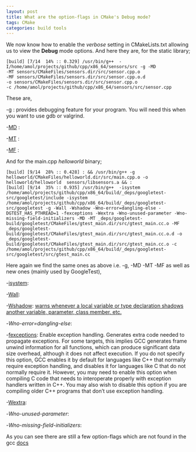 ```yaml
---
layout: post
title: What are the option-flags in CMake's Debug mode?
tags: CMake
categories: build tools
---
```


We now know how to enable the *verbose* setting in CMakeLists.txt allowing us to view the **Debug** mode options.
And here they are, for the static library;

```
[build] [7/14  14% :: 0.329] /usr/bin/g++  -I/home/amol/projects/github/cpp/x86_64/sensors/src -g -MD  
-MT sensors/CMakeFiles/sensors.dir/src/sensor.cpp.o   
-MF sensors/CMakeFiles/sensors.dir/src/sensor.cpp.o.d   
-o sensors/CMakeFiles/sensors.dir/src/sensor.cpp.o   
-c /home/amol/projects/github/cpp/x86_64/sensors/src/sensor.cpp
```

These are,

-[g](https://gcc.gnu.org/onlinedocs/gcc/Debugging-Options.html#Debugging-Options) : provides debugging feature for your program. You will need this when you want to use gdb or valgrind.     

-[MD](https://gcc.gnu.org/onlinedocs/gcc/Preprocessor-Options.html#Preprocessor-Options) :    

-[MT](https://gcc.gnu.org/onlinedocs/gcc/Preprocessor-Options.html#Preprocessor-Options) <target> :    
  
-[MF](https://gcc.gnu.org/onlinedocs/gcc/Preprocessor-Options.html#Preprocessor-Options) <file> :     
  
And for the main.cpp *helloworld* binary;

```
[build] [9/14  28% :: 0.428] : && /usr/bin/g++ -g  helloworld/CMakeFiles/helloworld.dir/src/main.cpp.o -o helloworld/helloworld  sensors/libsensors.a && :
[build] [9/14  35% :: 0.935] /usr/bin/g++  -isystem /home/amol/projects/github/cpp/x86_64/build/_deps/googletest-src/googletest/include -isystem /home/amol/projects/github/cpp/x86_64/build/_deps/googletest-src/googletest -g -Wall -Wshadow -Wno-error=dangling-else -DGTEST_HAS_PTHREAD=1 -fexceptions -Wextra -Wno-unused-parameter -Wno-missing-field-initializers -MD -MT _deps/googletest-build/googletest/CMakeFiles/gtest_main.dir/src/gtest_main.cc.o -MF _deps/googletest-build/googletest/CMakeFiles/gtest_main.dir/src/gtest_main.cc.o.d -o _deps/googletest-build/googletest/CMakeFiles/gtest_main.dir/src/gtest_main.cc.o -c /home/amol/projects/github/cpp/x86_64/build/_deps/googletest-src/googletest/src/gtest_main.cc
```

Here again we find the same ones as above i.e. -g, -MD -MT -MF as well as new ones (mainly used by GoogleTest),
  
-[isystem](https://gcc.gnu.org/onlinedocs/gcc/Directory-Options.html#Directory-Options):
  
-[Wall](https://gcc.gnu.org/onlinedocs/gcc/Warning-Options.html#Warning-Options):
  
-[Wshadow](https://gcc.gnu.org/onlinedocs/gcc/Warning-Options.html#Warning-Options): [warns whenever a local variable or type declaration shadows another variable, parameter, class member, etc.](https://bytes.usc.edu/cs104/wiki/gcc/)
  
-*Wno-error=dangling-else*:
  
-[fexceptions](https://gcc.gnu.org/onlinedocs/gcc/Code-Gen-Options.html#Code-Gen-Options): Enable exception handling. Generates extra code needed to propagate exceptions. For some targets, this implies GCC generates frame unwind information for all functions, which can produce significant data size overhead, although it does not affect execution. If you do not specify this option, GCC enables it by default for languages like C++ that normally require exception handling, and disables it for languages like C that do not normally require it. However, you may need to enable this option when compiling C code that needs to interoperate properly with exception handlers written in C++. You may also wish to disable this option if you are compiling older C++ programs that don’t use exception handling. 

-[Wextra](https://gcc.gnu.org/onlinedocs/gcc/Warning-Options.html#Warning-Options):

-*Wno-unused-parameter*:
  
-*Wno-missing-field-initializers*:
  
As you can see there are still a few option-flags which are not found in the gcc [docs](https://gcc.gnu.org/onlinedocs/gcc/Option-Summary.html)
